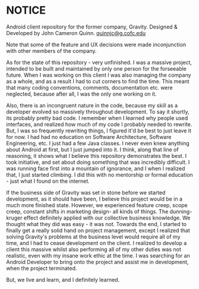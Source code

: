 # NOTICE #

Android client repository for the former company, Gravity. Designed & Developed by John Cameron Quinn. quinnjc@g.cofc.edu

Note that some of the feature and UX decisions were made inconjunction with other members of the company.

As for the state of this repository - very unfinished. I was a massive project, intended to be built and maintained by only one person for the forseeable future. When I was working on this client I was also managing the company as a whole, and as a result I had to cut corners to find the time. This meant that many coding conventions, comments, documentation etc. were neglected, because after all, I was the only one working on it. 

Also, there is an incongruent nature in the code, because my skill as a developer evolved so massively throughout development. To say it shortly, its probably pretty bad code. I remember when I learned why people used interfaces, and realized how much of my code I probably needed to rewrite. But, I was so frequently rewriting things, I figured it'd be best to just leave it for now. I had had no education on Software Architecture, Software Engineering, etc. I just had a few Java classes. I never even knew anything about Android at first, but I just jumped into it. I think, along that line of reasoning, it shows what I believe this repository demonstrates the best. I took initiative, and set about doing something that was incredibly difficult. I was running face first into a mountain of ignorance, and I when I realized that, I just started climbing. I did this with no mentorship or formal education - just what I found on the internet.

If the business side of Gravity was set in stone before we started development, as it should have been, I believe this project would be in a much more finished state. However, we experienced feature creep, scope creep, constant shifts in marketing design- all kinds of things. The dunning-kruger effect definitely applied with our collective business knowledge. We thought what they did was easy - it was not. Towards the end, I started to finally get a really solid hand on project management, except I realized that solving Gravity's problems at the business level would require all of my time, and I had to cease development on the client. I realized to develop a client this massive whilst also performing all of my other duties was not realistic, even with my insane work ethic at the time. I was searching for an Android Developer to bring onto the project and assist me in development, when the project terminated.

But, we live and learn, and I definitely learned.
